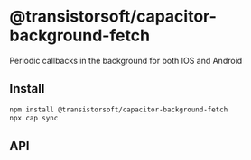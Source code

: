# @transistorsoft/capacitor-background-fetch

Periodic callbacks in the background for both IOS and Android

## Install

```bash
npm install @transistorsoft/capacitor-background-fetch
npx cap sync
```

## API

<docgen-index></docgen-index>

<docgen-api>
<!-- run docgen to generate docs from the source -->
<!-- More info: https://github.com/ionic-team/capacitor-docgen -->
</docgen-api>
